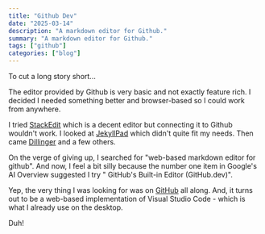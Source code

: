 ```yaml
---
title: "Github Dev"
date: "2025-03-14"
description: "A markdown editor for Github."
summary: "A markdown editor for Github."
tags: ["github"]
categories: ["blog"]
---
```


To cut a long story short...

The editor provided by Github is very basic and not exactly feature rich. I decided I needed something better and browser-based so I could work from anywhere.

I tried [StackEdit](https://stackedit.io) which is a decent editor but connecting it to Github wouldn't work. I looked at [JekyllPad](https://www.jekyllpad.com/) which didn't quite fit my needs. Then came [Dillinger](https://dillinger.io/) and a few others.

On the verge of giving up, I searched for "web-based markdown editor for github". And now, I feel a bit silly because the number one item in Google's AI Overview suggested I try " GitHub's Built-in Editor (GitHub.dev)".

Yep, the very thing I was looking for was on [GitHub](https://docs.github.com/en/codespaces/the-githubdev-web-based-editor) all along. And, it turns out to be a web-based implementation of Visual Studio Code - which is what I already use on the desktop.

Duh!
